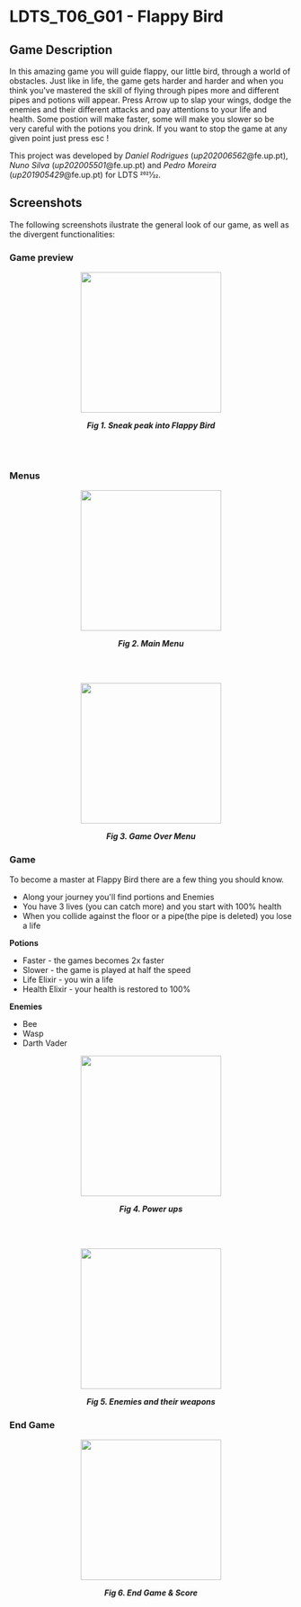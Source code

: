 # LDTS_T06_G01 - Flappy Bird

## Game Description

In this amazing game you will guide flappy, our little bird, through a world of obstacles. Just like in life, the game gets harder and harder and when you think you've mastered the skill of flying through pipes more and different pipes and potions will appear.
Press Arrow up to slap your wings, dodge the enemies and their different attacks and pay attentions to your life and health.
Some postion will make faster, some will make you slower so be very careful with the potions you drink.
If you want to stop the game at any given point just press esc !

This project was developed by *Daniel Rodrigues* (*up202006562*@fe.up.pt), *Nuno Silva* (*up202005501*@fe.up.pt) and *Pedro Moreira* (*up201905429*@fe.up.pt) for LDTS 2021⁄22.

## Screenshots

The following screenshots ilustrate the general look of our game, as well as the divergent functionalities:
### Game preview

<p align="center" justify="center">
  <img src="https://user-images.githubusercontent.com/80840262/151601121-9fa4d87a-5eef-4f4e-be3b-6d39bbc750b4.png" width ="250">
</p>
<p align="center">
  <b><i>Fig 1. Sneak peak into Flappy Bird</i></b>
</p>
<br>
<br />


### Menus

<p align="center" justify="center">
  <img src="https://user-images.githubusercontent.com/80840262/151600968-11a86534-44b0-434a-b710-d02e8452828d.png" width="250"> 
</p>
<p align="center">
  <b><i>Fig 2. Main Menu </i></b>
</p>  

<br>
<br />

<p align="center" justify="center">
  <img src="https://user-images.githubusercontent.com/80840262/151601342-e56438a4-2275-4d23-8dd7-adf014d02a6f.png" width="250">
</p>
<p align="center">
  <b><i>Fig 3. Game Over Menu </i></b>  
</p>  



### Game

To become a master at Flappy Bird there are a few thing you should know.
- Along your journey you'll find portions and Enemies
- You have 3 lives (you can catch more) and you start with 100% health
- When you collide against the floor or a pipe(the pipe is deleted) you lose a life

**Potions**
- Faster - the games becomes 2x faster
- Slower - the game is played at half the speed
- Life Elixir - you win a life
- Health Elixir - your health is restored to 100%

**Enemies**
- Bee
- Wasp
- Darth Vader

<p align="center" justify="center">
  <img src="https://user-images.githubusercontent.com/80840262/151601121-9fa4d87a-5eef-4f4e-be3b-6d39bbc750b4.png" width ="250">
</p>
<p align="center">
  <b><i>Fig 4. Power ups</i></b>
</p>

<br>
<br />

<p align="center" justify="center">
  <img src="https://user-images.githubusercontent.com/80840262/151601586-7422f202-edf8-47f0-bf54-72af81c59452.png" width="250">
</p>
<p align="center">
  <b><i>Fig 5. Enemies and their weapons </i></b>
</p>


### End Game

<p align="center" justify="center">
  <img src="https://user-images.githubusercontent.com/80840262/151601342-e56438a4-2275-4d23-8dd7-adf014d02a6f.png" width="250">
</p>
<p align="center">
  <b><i>Fig 6. End Game & Score </i></b>
</p>

